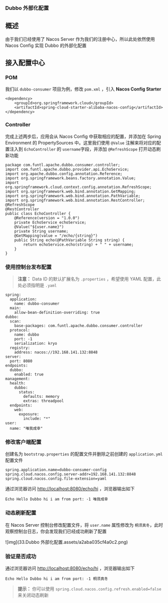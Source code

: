 ### Dubbo 外部化配置



## 概述

由于我们已经使用了 Nacos Server 作为我们的注册中心，所以此处依然使用 Nacos Config 实现 Dubbo 的外部化配置

## 接入配置中心

### POM

我们以 `dubbo-consumer` 项目为例，修改 `pom.xml` ，引入 **Nacos Config Starter**

```
<dependency>
    <groupId>org.springframework.cloud</groupId>
    <artifactId>spring-cloud-starter-alibaba-nacos-config</artifactId>
</dependency>
```

### Controller

完成上述两步后，应用会从 Nacos Config 中获取相应的配置，并添加在 Spring Environment 的 PropertySources 中。这里我们使用 `@Value` 注解来将对应的配置注入到 `EchoController` 的 `username`字段，并添加 `@RefreshScope` 打开动态刷新功能

```
package com.funtl.apache.dubbo.consumer.controller;
import com.funtl.apache.dubbo.provider.api.EchoService;
import org.apache.dubbo.config.annotation.Reference;
import org.springframework.beans.factory.annotation.Value;
import org.springframework.cloud.context.config.annotation.RefreshScope;
import org.springframework.web.bind.annotation.GetMapping;
import org.springframework.web.bind.annotation.PathVariable;
import org.springframework.web.bind.annotation.RestController;
@RefreshScope
@RestController
public class EchoController {
    @Reference(version = "1.0.0")
    private EchoService echoService;
    @Value("${user.name}")
    private String username;
    @GetMapping(value = "/echo/{string}")
    public String echo(@PathVariable String string) {
        return echoService.echo(string) + " " + username;
    }
}
```

### 使用控制台发布配置

> **注意：** Data ID 的默认扩展名为 `.properties` ，希望使用 YAML 配置，此处必须指明是 `.yaml`

```
spring:
  application:
    name: dubbo-consumer
  main:
    allow-bean-definition-overriding: true
dubbo:
  scan:
    base-packages: com.funtl.apache.dubbo.consumer.controller
  protocol:
    name: dubbo
    port: -1
    serialization: kryo
  registry:
    address: nacos://192.168.141.132:8848
server:
  port: 8080
endpoints:
  dubbo:
    enabled: true
management:
  health:
    dubbo:
      status:
        defaults: memory
        extras: threadpool
  endpoints:
    web:
      exposure:
        include: "*"
user:
  name: "唯我成幸"
```

### 修改客户端配置

创建名为 `bootstrap.properties` 的配置文件并删除之前创建的 `application.yml` 配置文件

```
spring.application.name=dubbo-consumer-config
spring.cloud.nacos.config.server-addr=192.168.141.132:8848
spring.cloud.nacos.config.file-extension=yaml
```

通过浏览器访问 [http://localhost:8080/echo/hi](http://www.qfdmy.com/wp-content/themes/quanbaike/go.php?url=aHR0cDovL2xvY2FsaG9zdDo4MDgwL2VjaG8vaGk=) ，浏览器输出如下

```
Echo Hello Dubbo hi i am from port: -1 唯我成幸
```

### 动态刷新配置

在 Nacos Server 控制台修改配置文件，将 `user.name` 属性修改为 `桐须真冬`，此时观察控制台日志，你会发现我们已经成功刷新了配置

![img](33.Dubbo 外部化配置.assets/a2aba035cf4a0c2.png)

### 验证是否成功

通过浏览器访问 [http://localhost:8080/echo/hi](http://www.qfdmy.com/wp-content/themes/quanbaike/go.php?url=aHR0cDovL2xvY2FsaG9zdDo4MDgwL2VjaG8vaGk=) ，浏览器输出如下

```
Echo Hello Dubbo hi i am from port: -1 桐须真冬
```

> **提示：** 你可以使用 `spring.cloud.nacos.config.refresh.enabled=false` 来关闭动态刷新